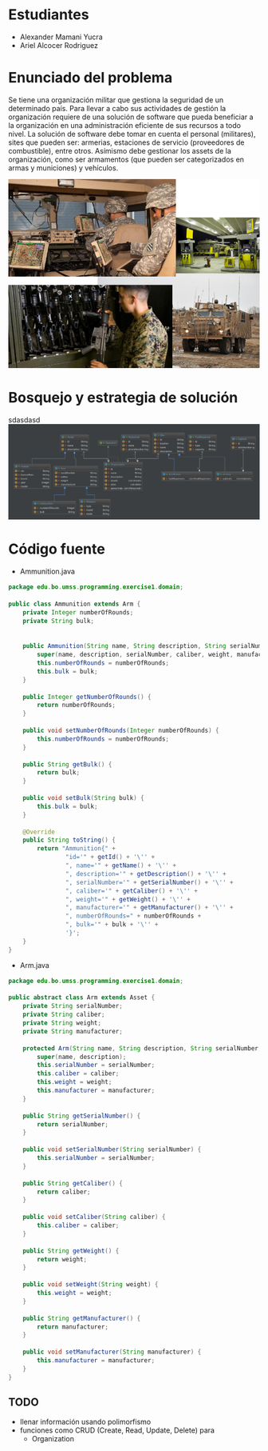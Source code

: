 # Estudiantes
  * Alexander Mamani Yucra
  * Ariel Alcocer Rodriguez
# Enunciado del problema
 Se tiene una organización militar que gestiona la seguridad de un determinado país. Para llevar a cabo sus actividades de gestión la organización requiere de una solución de software que pueda beneficiar a la organización en una administración eficiente de sus recursos a todo nivel. La solución de software debe tomar en cuenta el personal (militares), sites que pueden ser: armerias, estaciones de servicio (proveedores de combustible), entre otros. Asímismo debe gestionar los assets de la organización, como ser armamentos (que pueden ser categorizados en armas y municiones) y vehículos.
 
 ![alt text](src/main/resources/images/picture1.png)

# Bosquejo y estrategia de solución
sdasdasd
 ![alt text](src/main/resources/images/class_diagram.png)

# Código fuente
* Ammunition.java
```java
package edu.bo.umss.programming.exercise1.domain;

public class Ammunition extends Arm {
    private Integer numberOfRounds;
    private String bulk;


    public Ammunition(String name, String description, String serialNumber, String caliber, String weight, String manufacturer, Integer numberOfRounds, String bulk) {
        super(name, description, serialNumber, caliber, weight, manufacturer);
        this.numberOfRounds = numberOfRounds;
        this.bulk = bulk;
    }

    public Integer getNumberOfRounds() {
        return numberOfRounds;
    }

    public void setNumberOfRounds(Integer numberOfRounds) {
        this.numberOfRounds = numberOfRounds;
    }

    public String getBulk() {
        return bulk;
    }

    public void setBulk(String bulk) {
        this.bulk = bulk;
    }

    @Override
    public String toString() {
        return "Ammunition{" +
                "id='" + getId() + '\'' +
                ", name='" + getName() + '\'' +
                ", description='" + getDescription() + '\'' +
                ", serialNumber='" + getSerialNumber() + '\'' +
                ", caliber='" + getCaliber() + '\'' +
                ", weight='" + getWeight() + '\'' +
                ", manufacturer='" + getManufacturer() + '\'' +
                ", numberOfRounds=" + numberOfRounds +
                ", bulk='" + bulk + '\'' +
                '}';
    }
}
```

* Arm.java
```java
package edu.bo.umss.programming.exercise1.domain;

public abstract class Arm extends Asset {
    private String serialNumber;
    private String caliber;
    private String weight;
    private String manufacturer;

    protected Arm(String name, String description, String serialNumber, String caliber, String weight, String manufacturer) {
        super(name, description);
        this.serialNumber = serialNumber;
        this.caliber = caliber;
        this.weight = weight;
        this.manufacturer = manufacturer;
    }

    public String getSerialNumber() {
        return serialNumber;
    }

    public void setSerialNumber(String serialNumber) {
        this.serialNumber = serialNumber;
    }

    public String getCaliber() {
        return caliber;
    }

    public void setCaliber(String caliber) {
        this.caliber = caliber;
    }

    public String getWeight() {
        return weight;
    }

    public void setWeight(String weight) {
        this.weight = weight;
    }

    public String getManufacturer() {
        return manufacturer;
    }

    public void setManufacturer(String manufacturer) {
        this.manufacturer = manufacturer;
    }
}
```

## TODO
 * llenar información usando polimorfismo
 * funciones como CRUD (Create, Read, Update, Delete) para
    * Organization

